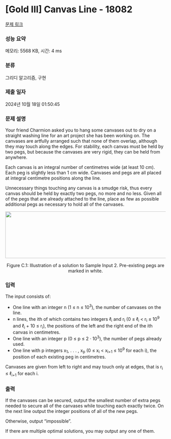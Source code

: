 # [Gold III] Canvas Line - 18082 

[문제 링크](https://www.acmicpc.net/problem/18082) 

### 성능 요약

메모리: 5568 KB, 시간: 4 ms

### 분류

그리디 알고리즘, 구현

### 제출 일자

2024년 10월 18일 01:50:45

### 문제 설명

<p>Your friend Charmion asked you to hang some canvases out to dry on a straight washing line for an art project she has been working on. The canvases are artfully arranged such that none of them overlap, although they may touch along the edges. For stability, each canvas must be held by two pegs, but because the canvases are very rigid, they can be held from anywhere.</p>

<p>Each canvas is an integral number of centimetres wide (at least 10 cm). Each peg is slightly less than 1 cm wide. Canvases and pegs are all placed at integral centimetre positions along the line.</p>

<p>Unnecessary things touching any canvas is a smudge risk, thus every canvas should be held by exactly two pegs, no more and no less. Given all of the pegs that are already attached to the line, place as few as possible additional pegs as necessary to hold all of the canvases.</p>

<p style="text-align: center;"><img alt="" src="https://upload.acmicpc.net/2546bbd1-89f9-447b-ac86-95d6327de241/-/preview/" style="width: 614px; height: 146px;"></p>

<p style="text-align: center;">Figure C.1: Illustration of a solution to Sample Input 2. Pre-existing pegs are marked in white.</p>

### 입력 

 <p>The input consists of:</p>

<ul>
	<li>One line with an integer n (1 ≤ n ≤ 10<sup>3</sup>), the number of canvases on the line.</li>
	<li>n lines, the ith of which contains two integers ℓ<sub>i</sub> and r<sub>i</sub> (0 ≤ ℓ<sub>i</sub> < r<sub>i</sub> ≤ 10<sup>9</sup> and ℓ<sub>i</sub> + 10 ≤ r<sub>i</sub>), the positions of the left and the right end of the ith canvas in centimetres.</li>
	<li>One line with an integer p (0 ≤ p ≤ 2 · 10<sup>3</sup>), the number of pegs already used.</li>
	<li>One line with p integers x<sub>1</sub>, . . . , x<sub>p</sub> (0 ≤ x<sub>i</sub> < x<sub>i+1</sub> ≤ 10<sup>9</sup> for each i), the position of each existing peg in centimetres.</li>
</ul>

<p>Canvases are given from left to right and may touch only at edges, that is r<sub>i</sub> ≤ ℓ<sub>i+1</sub> for each i.</p>

### 출력 

 <p>If the canvases can be secured, output the smallest number of extra pegs needed to secure all of the canvases while touching each exactly twice. On the next line output the integer positions of all of the new pegs.</p>

<p>Otherwise, output “impossible”.</p>

<p>If there are multiple optimal solutions, you may output any one of them.</p>

